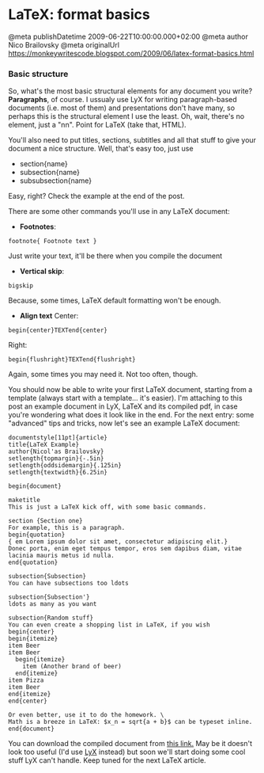 # LaTeX: format basics

@meta publishDatetime 2009-06-22T10:00:00.000+02:00
@meta author Nico Brailovsky
@meta originalUrl https://monkeywritescode.blogspot.com/2009/06/latex-format-basics.html

### Basic structure

So, what's the most basic structural elements for any document you write? **Paragraphs**, of course. I ussualy use LyX for writing paragraph-based documents (i.e. most of them) and presentations don't have many, so perhaps this is the structural element I use the least. Oh, wait, there's no element, just a "nn". Point for LaTeX (take that, HTML).

You'll also need to put titles, sections, subtitles and all that stuff to give your document a nice structure. Well, that's easy too, just use

* section{name}
* subsection{name}
* subsubsection{name}

Easy, right? Check the example at the end of the post.

There are some other commands you'll use in any LaTeX document:

* **Footnotes**:

```
footnote{ Footnote text }
```

Just write your text, it'll be there when you compile the document

* **Vertical skip**:

```
bigskip
```

Because, some times, LaTeX default formatting won't be enough.

* **Align text** Center:

```
begin{center}TEXTend{center}
```

Right:

```
begin{flushright}TEXTend{flushright}
```

Again, some times you may need it. Not too often, though.

You should now be able to write your first LaTeX document, starting from a template (always start with a template... it's easier). I'm attaching to this post an example document in LyX, LaTeX and its compiled pdf, in case you're wondering what does it look like in the end. For the next entry: some "advanced" tips and tricks, now let's see an example LaTeX document:

```
documentstyle[11pt]{article}
title{LaTeX Example}
author{Nicol'as Brailovsky}
setlength{topmargin}{-.5in}
setlength{oddsidemargin}{.125in}
setlength{textwidth}{6.25in}

begin{document}

maketitle
This is just a LaTeX kick off, with some basic commands.

section {Section one}
For example, this is a paragraph.
begin{quotation}
{ em Lorem ipsum dolor sit amet, consectetur adipiscing elit.}
Donec porta, enim eget tempus tempor, eros sem dapibus diam, vitae lacinia mauris metus id nulla.
end{quotation}

subsection{Subsection}
You can have subsections too ldots

subsection{Subsection'}
ldots as many as you want

subsection{Random stuff}
You can even create a shopping list in LaTeX, if you wish
begin{center}
begin{itemize}
item Beer
item Beer
  begin{itemize}
    item (Another brand of beer)
  end{itemize}
item Pizza
item Beer
end{itemize}
end{center}

Or even better, use it to do the homework. \
Math is a breeze in LaTeX: $x_n = sqrt{a + b}$ can be typeset inline.
end{document}

```

You can download the compiled document from [this link.](/blog_md/youfoundadeadlink.md) May be it doesn't look too useful (I'd use [LyX](http://www.lyx.org) instead) but soon we'll start doing some cool stuff LyX can't handle. Keep tuned for the next LaTeX article.

